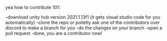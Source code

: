 yea how to contribute 101:

-download unity hub version 2021.1.13f1
(it gets visual studio code for you automatically)
-clone the repo or polietly ask one of the contributors over discord to make a branch for you
-do the changes on your branch
-open a pull request
-done, you are a contributor now!
